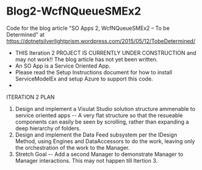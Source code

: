 # Blog2-WcfNQueueSMEx2
Code for the blog article "SO Apps 2, WcfNQueueSMEx2 – To be Determined" at  https://dotnetsilverlightprism.wordpress.com/2015/05/12/TobeDetermined/

*  THIS Iteration 2 PROJECT IS CURRENTLY UNDER CONSTRUCTION and may not work!!  The blog article has not yet been written.
*  An SO App is a Service Oriented App.  
*  Please read the Setup Instructions document for how to install ServiceModelEx and setup Azure to support this code.
*  
ITERATION 2 PLAN
1. Design and implement a Visulat Studio solution structure ammenable to service oriented apps -- A very flat structure so that the resueable components can easily be seen by scrolling, rather than expanding a deep hierarchy of folders.
2. Design and implement the Data Feed subsystem per the IDesign Method, using Engines and DataAccessors to do the work, leaving only the orchestration of the work to the Manager.
3. Stretch Goal -- Add a second Manager to demonstrate Manager to Manager interactions.  This may not happen till Itertion 3.

